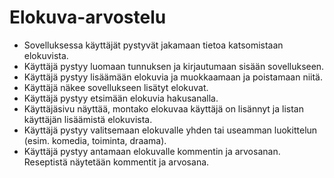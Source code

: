 # Elokuva-arvostelu
* Sovelluksessa käyttäjät pystyvät jakamaan tietoa katsomistaan elokuvista.
* Käyttäjä pystyy luomaan tunnuksen ja kirjautumaan sisään sovellukseen.
* Käyttäjä pystyy lisäämään elokuvia ja muokkaamaan ja poistamaan niitä.
* Käyttäjä näkee sovellukseen lisätyt elokuvat.
* Käyttäjä pystyy etsimään elokuvia hakusanalla.
* Käyttäjäsivu näyttää, montako elokuvaa käyttäjä on lisännyt ja listan käyttäjän lisäämistä elokuvista.
* Käyttäjä pystyy valitsemaan elokuvalle yhden tai useamman luokittelun (esim. komedia, toiminta, draama).
* Käyttäjä pystyy antamaan elokuvalle kommentin ja arvosanan. Reseptistä näytetään kommentit ja arvosana.
